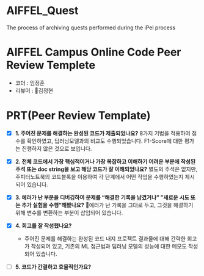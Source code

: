 # AIFFEL_Quest
The process of archiving quests performed during the iPel process

# AIFFEL Campus Online Code Peer Review Templete
- 코더 : 임정훈
- 리뷰어 : 김정현


# PRT(Peer Review Template)
- [x]  **1. 주어진 문제를 해결하는 완성된 코드가 제출되었나요?**
8가지 기법을 적용하여 점수를 확인하였고, 딥러닝모델과의 비교도 수행되었습니다.
F1-Score에 대한 평가는 진행하지 않은 것으로 보입니다.
    
- [x]  **2. 전체 코드에서 가장 핵심적이거나 가장 복잡하고 이해하기 어려운 부분에 작성된 
주석 또는 doc string을 보고 해당 코드가 잘 이해되었나요?**
    별도의 주석은 없지만, 주피터노트북의 코드블록을 이용하여 각 단계에서 어떤 작업을 수행하였는지 제시되어 있습니다.
        
- [x]  **3. 에러가 난 부분을 디버깅하여 문제를 “해결한 기록을 남겼거나” 
”새로운 시도 또는 추가 실험을 수행”해봤나요?**
에러가 난 기록을 그대로 두고, 그것을 해결하기 위해 변수를 변환하는 부분이 삽입되어 있습니다.
        
- [x]  **4. 회고를 잘 작성했나요?**
    - 주어진 문제를 해결하는 완성된 코드 내지 프로젝트 결과물에 대해
 간략한 회고가 작성되어 있고, 기존의 ML 접근법과 딥러닝 모델의 성능에 대한 메모도 작성되어 있습니다.
        
- [ ]  **5. 코드가 간결하고 효율적인가요?**

